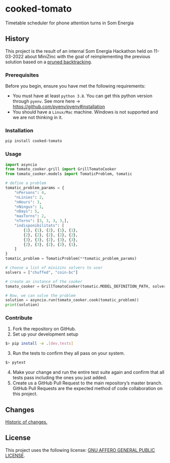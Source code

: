 # cooked-tomato

Timetable scheduler for phone attention turns in Som Energia

## History

This project is the result of an internal Som Energia Hackathon held on 11-03-2022 about MiniZinc
with the goal of reimplementing the previous solution based on a 
[pruned backtracking](https://github.com/Som-Energia/somenergia-tomatic/blob/master/tomatic/backtracker.py).


### Prerequisites

Before you begin, ensure you have met the following requirements:

* You must have at least `python 3.8`. You can get this python version through `pyenv`. See more here -> https://github.com/pyenv/pyenv#installation
* You should have a `Linux/Mac` machine. Windows is not supported and we are not thinking in it.

### Installation

```bash
pip install cooked-tomato
```

### Usage

```python
import asyncio
from tomato_cooker.grill import GrillTomatoCooker
from tomato_cooker.models import TomaticProblem, tomatic

# define a problem
tomatic_problem_params = {
    "nPersons": 4,
    "nLinies": 2,
    "nHours": 3,
    "nNingus": 1,
    "nDays": 5,
    "maxTorns": 2,
    "nTorns": [3, 3, 3, 3,],
    "indisponibilitats": [
        {1}, {1}, {2}, {1}, {1},
        {2}, {2}, {2}, {2}, {2},
        {3}, {3}, {2}, {3}, {3},
        {2}, {3}, {2}, {2}, {1},
    ]
}
tomatic_problem = TomaticProblem(**tomatic_problem_params)

# choose a list of minizinc solvers to user
solvers = ["chuffed", "coin-bc"]

# create an instance of the cooker
tomato_cooker = GrillTomatoCooker(tomatic.MODEL_DEFINITION_PATH, solvers)

# Now, we can solve the problem
solution = asyncio.run(tomato_cooker.cook(tomatic_problem))
print(solution)
```

### Contribute

1. Fork the repository on GitHub.
2. Set up your development setup
```bash
$> pip install -e .[dev,tests]
```
3. Run the tests to confirm they all pass on your system.
```bash
$> pytest
```
4. Make your change and run the entire test suite again and confirm that all tests pass including the ones you just added.
5. Create us a GitHub Pull Request to the main repository’s master branch. GitHub Pull Requests are the expected method of code collaboration on this project.

## Changes

[Historic of changes.][changelog]

## License

This project uses the following license: [GNU AFFERO GENERAL PUBLIC LICENSE](LICENSE).

[changelog]: CHANGELOG.md
